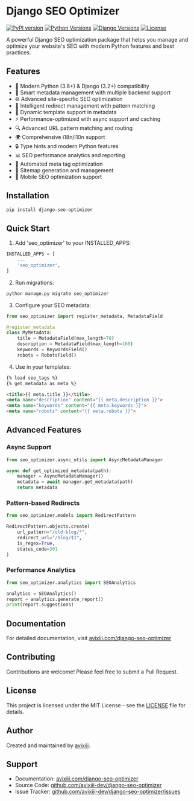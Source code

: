 # Django SEO Optimizer

[![PyPI version](https://badge.fury.io/py/django-seo-optimizer.svg)](https://badge.fury.io/py/django-seo-optimizer)
[![Python Versions](https://img.shields.io/pypi/pyversions/django-seo-optimizer.svg)](https://pypi.org/project/django-seo-optimizer/)
[![Django Versions](https://img.shields.io/pypi/djversions/django-seo-optimizer.svg)](https://pypi.org/project/django-seo-optimizer/)
[![License](https://img.shields.io/github/license/avixiii-dev/django-seo-optimizer.svg)](https://github.com/avixiii-dev/django-seo-optimizer/blob/main/LICENSE)

A powerful Django SEO optimization package that helps you manage and optimize your website's SEO with modern Python features and best practices.

## Features

- 🚀 Modern Python (3.8+) & Django (3.2+) compatibility
- 🎯 Smart metadata management with multiple backend support
- 🌐 Advanced site-specific SEO optimization
- 🔄 Intelligent redirect management with pattern matching
- 🎨 Dynamic template support in metadata
- ⚡ Performance-optimized with async support and caching
- 🔍 Advanced URL pattern matching and routing
- 🌍 Comprehensive i18n/l10n support
- 🔒 Type hints and modern Python features
- 📊 SEO performance analytics and reporting
- 🤖 Automated meta tag optimization
- 🔗 Sitemap generation and management
- 📱 Mobile SEO optimization support

## Installation

```bash
pip install django-seo-optimizer
```

## Quick Start

1. Add 'seo_optimizer' to your INSTALLED_APPS:

```python
INSTALLED_APPS = [
    ...
    'seo_optimizer',
]
```

2. Run migrations:

```bash
python manage.py migrate seo_optimizer
```

3. Configure your SEO metadata:

```python
from seo_optimizer import register_metadata, MetadataField

@register_metadata
class MyMetadata:
    title = MetadataField(max_length=70)
    description = MetadataField(max_length=160)
    keywords = KeywordsField()
    robots = RobotsField()
```

4. Use in your templates:

```html
{% load seo_tags %}
{% get_metadata as meta %}

<title>{{ meta.title }}</title>
<meta name="description" content="{{ meta.description }}">
<meta name="keywords" content="{{ meta.keywords }}">
<meta name="robots" content="{{ meta.robots }}">
```

## Advanced Features

### Async Support

```python
from seo_optimizer.async_utils import AsyncMetadataManager

async def get_optimized_metadata(path):
    manager = AsyncMetadataManager()
    metadata = await manager.get_metadata(path)
    return metadata
```

### Pattern-based Redirects

```python
from seo_optimizer.models import RedirectPattern

RedirectPattern.objects.create(
    url_pattern="/old-blog/*",
    redirect_url="/blog/$1",
    is_regex=True,
    status_code=301
)
```

### Performance Analytics

```python
from seo_optimizer.analytics import SEOAnalytics

analytics = SEOAnalytics()
report = analytics.generate_report()
print(report.suggestions)
```

## Documentation

For detailed documentation, visit [avixiii.com/django-seo-optimizer](https://avixiii.com/django-seo-optimizer)

## Contributing

Contributions are welcome! Please feel free to submit a Pull Request.

## License

This project is licensed under the MIT License - see the [LICENSE](LICENSE) file for details.

## Author

Created and maintained by [avixiii](https://avixiii.com).

## Support

- Documentation: [avixiii.com/django-seo-optimizer](https://avixiii.com/django-seo-optimizer)
- Source Code: [github.com/avixiii-dev/django-seo-optimizer](https://github.com/avixiii-dev/django-seo-optimizer)
- Issue Tracker: [github.com/avixiii-dev/django-seo-optimizer/issues](https://github.com/avixiii-dev/django-seo-optimizer/issues)
